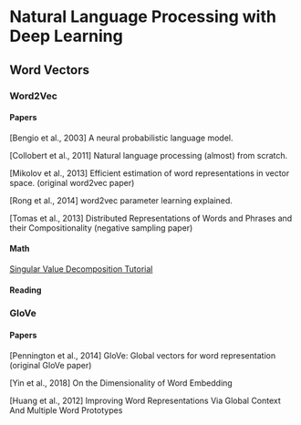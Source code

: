 # Natural Language Processing with Deep Learning

## Word Vectors

### Word2Vec

#### Papers

[Bengio et al., 2003] A neural probabilistic language model.

[Collobert et al., 2011] Natural language processing (almost) from scratch.

[Mikolov et al., 2013] Efficient estimation of word representations in vector space. (original word2vec paper)

[Rong et al., 2014] word2vec parameter learning explained.

[Tomas et al., 2013] Distributed Representations of Words and Phrases and their Compositionality (negative sampling paper)

#### Math

[Singular Value Decomposition Tutorial](https://davetang.org/file/Singular_Value_Decomposition_Tutorial.pdf)

#### Reading



### GloVe

#### Papers

[Pennington et al., 2014] GloVe: Global vectors for word representation (original GloVe paper)

[Yin et al., 2018] On the Dimensionality of Word Embedding

[Huang et al., 2012] Improving Word Representations Via Global Context And Multiple Word Prototypes
